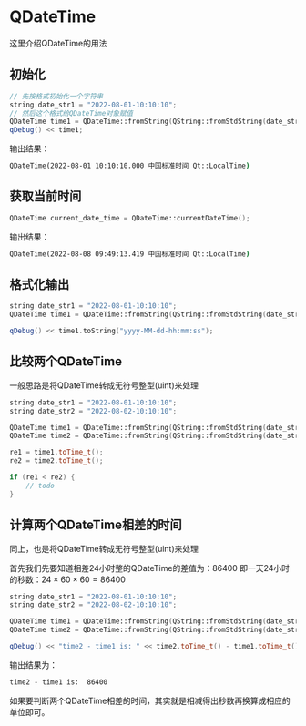 # QDateTime

这里介绍QDateTime的用法

## 初始化

```cpp
// 先按格式初始化一个字符串
string date_str1 = "2022-08-01-10:10:10";
// 然后这个格式给QDateTime对象赋值
QDateTime time1 = QDateTime::fromString(QString::fromStdString(date_str1), "yyyy-MM-dd-hh:mm:ss");
qDebug() << time1;
```

输出结果：

```cmd
QDateTime(2022-08-01 10:10:10.000 中国标准时间 Qt::LocalTime)
```

## 获取当前时间

```cpp
QDateTime current_date_time = QDateTime::currentDateTime();
```

输出结果：

```cmd
QDateTime(2022-08-08 09:49:13.419 中国标准时间 Qt::LocalTime)
```

## 格式化输出

```cpp
string date_str1 = "2022-08-01-10:10:10";
QDateTime time1 = QDateTime::fromString(QString::fromStdString(date_str1), "yyyy-MM-dd-hh:mm:ss");

qDebug() << time1.toString("yyyy-MM-dd-hh:mm:ss");
```

## 比较两个QDateTime

一般思路是将QDateTime转成无符号整型(uint)来处理

```cpp
string date_str1 = "2022-08-01-10:10:10";
string date_str2 = "2022-08-02-10:10:10";

QDateTime time1 = QDateTime::fromString(QString::fromStdString(date_str1), "yyyy-MM-dd-hh:mm:ss");
QDateTime time2 = QDateTime::fromString(QString::fromStdString(date_str2), "yyyy-MM-dd-hh:mm:ss");

re1 = time1.toTime_t();
re2 = time2.toTime_t();

if (re1 < re2) {
    // todo
}
```

## 计算两个QDateTime相差的时间

同上，也是将QDateTime转成无符号整型(uint)来处理

首先我们先要知道相差24小时整的QDateTime的差值为：86400
即一天24小时的秒数：$24 \times 60 \times 60 = 86400$

```cpp
string date_str1 = "2022-08-01-10:10:10";
string date_str2 = "2022-08-02-10:10:10";

QDateTime time1 = QDateTime::fromString(QString::fromStdString(date_str1), "yyyy-MM-dd-hh:mm:ss");
QDateTime time2 = QDateTime::fromString(QString::fromStdString(date_str2), "yyyy-MM-dd-hh:mm:ss");

qDebug() << "time2 - time1 is: " << time2.toTime_t() - time1.toTime_t();
```

输出结果为：

```cmd
time2 - time1 is:  86400
```

如果要判断两个QDateTime相差的时间，其实就是相减得出秒数再换算成相应的单位即可。
